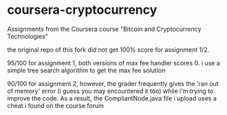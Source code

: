 # coursera-cryptocurrency
Assignments from the Coursera course "Bitcoin and Cryptocurrency Technologies"

the original repo of this fork did not get 100% score for assignment 1/2.

95/100 for assignment 1, both versions of max fee handler scores 0.
i use a simple tree search algorithm to get the max fee solution

90/100 for assignment 2, however, the grader frequently gives the 'ran out of memory' error (i guess you may encountered it too) while i'm trying to improve the code. As a result, the CompliantNode.java file i upload uses a cheat i found on the course forum
